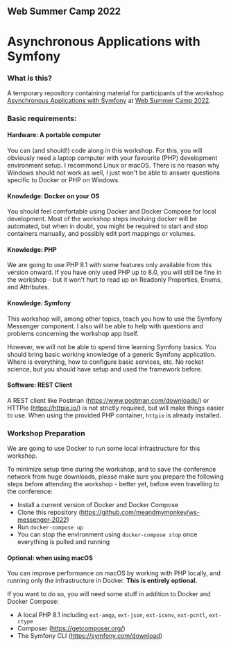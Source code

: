 ## Web Summer Camp 2022

# Asynchronous Applications with Symfony

### What is this?

A temporary repository containing material for participants of the workshop
[Asynchronous Applications with Symfony](https://2022.websummercamp.com/asynchronous-applications-with-symfony)
at [Web Summer Camp 2022](https://2022.websummercamp.com/).

### Basic requirements:

#### Hardware: A portable computer

You can (and should!) code along in this workshop. For this, you will
obviously need a laptop computer with your favourite (PHP) development
environment setup. I recommend Linux or macOS. There is no reason why Windows
should not work as well, I just won't be able to answer questions specific
to Docker or PHP on Windows.

#### Knowledge: Docker on your OS

You should feel comfortable using Docker and Docker Compose for local
development. Most of the workshop steps involving docker will be automated,
but when in doubt, you might be required to start and stop containers manually,
and possibly edit port mappings or volumes.

#### Knowledge: PHP

We are going to use PHP 8.1 with some features only available from this
version onward. If you have only used PHP up to 8.0, you will still be fine in
the workshop - but it won't hurt to read up on Readonly Properties, Enums, and
Attributes.

#### Knowledge: Symfony

This workshop will, among other topics, teach you how to use the Symfony
Messenger component. I also will be able to help with questions and problems
concerning the workshop app itself.

However, we will not be able to spend time learning Symfony basics. You should
bring basic working knowledge of a generic Symfony application. Where is
everything, how to configure basic services, etc. No rocket science, but you
should have setup and used the framework before.

#### Software: REST Client

A REST client like Postman (https://www.postman.com/downloads/) or HTTPie
(https://httpie.io/) is not strictly required, but will make things easier to
use. When using the provided PHP container, `httpie` is already installed.

### Workshop Preparation

We are going to use Docker to run some local infrastructure for this workshop.

To minimize setup time during the workshop, and to save the conference network
from huge downloads, please make sure you prepare the following steps before
attending the workshop - better yet, before even travelling to the conference:

- Install a current version of Docker and Docker Compose
- Clone this repository (https://github.com/meandmymonkey/ws-messenger-2022)
- Run `docker-compose up`
- You can stop the environment using `docker-compose stop` once everything is pulled and running

#### Optional: when using macOS 

You can improve performance on macOS by working with PHP locally, and running
only the infrastructure in Docker. **This is entirely optional.**

If you want to do so, you will need some stuff in addition to Docker and Docker Compose:

- A local PHP 8.1 including `ext-amqp`, `ext-json`, `ext-iconv`, `ext-pcntl`, `ext-ctype`
- Composer (https://getcomposer.org/) 
- The Symfony CLI (https://symfony.com/download)
